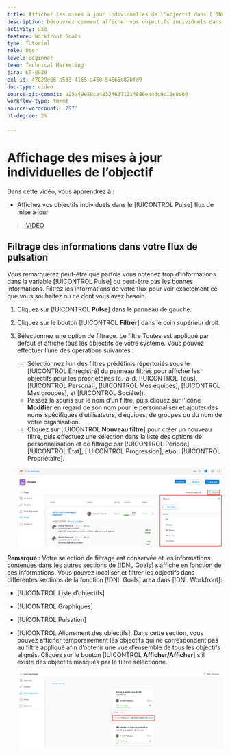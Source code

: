 ```yaml
---
title: Afficher les mises à jour individuelles de l’objectif dans [!DNL Workfront Goals]
description: Découvrez comment afficher vos objectifs individuels dans le [!UICONTROL Pulse] flux de mise à jour dans [!DNL Goals].
activity: use
feature: Workfront Goals
type: Tutorial
role: User
level: Beginner
team: Technical Marketing
jira: KT-8928
exl-id: 47029e66-a533-4165-a458-54665d82bfd9
doc-type: video
source-git-commit: a25a49e59ca483246271214886ea4dc9c10e8d66
workflow-type: tm+mt
source-wordcount: '297'
ht-degree: 2%

---
```


# Affichage des mises à jour individuelles de l’objectif

Dans cette vidéo, vous apprendrez à :

* Affichez vos objectifs individuels dans le [!UICONTROL Pulse] flux de mise à jour

>[!VIDEO](https://video.tv.adobe.com/v/335200/?quality=12&learn=on)

## Filtrage des informations dans votre flux de pulsation

Vous remarquerez peut-être que parfois vous obtenez trop d’informations dans la variable [!UICONTROL Pulse] ou peut-être pas les bonnes informations. Filtrez les informations de votre flux pour voir exactement ce que vous souhaitez ou ce dont vous avez besoin.

1. Cliquez sur [!UICONTROL **Pulse**] dans le panneau de gauche.
1. Cliquez sur le bouton [!UICONTROL **Filtrer**] dans le coin supérieur droit.
1. Sélectionnez une option de filtrage. Le filtre Toutes est appliqué par défaut et affiche tous les objectifs de votre système. Vous pouvez effectuer l’une des opérations suivantes :

   * Sélectionnez l’un des filtres prédéfinis répertoriés sous le [!UICONTROL Enregistré] du panneau filtres pour afficher les objectifs pour les propriétaires (c.-à-d. [!UICONTROL Tous], [!UICONTROL Personal], [!UICONTROL Mes équipes], [!UICONTROL Mes groupes], et [!UICONTROL Société]).
   * Passez la souris sur le nom d’un filtre, puis cliquez sur l’icône **Modifier** en regard de son nom pour le personnaliser et ajouter des noms spécifiques d’utilisateurs, d’équipes, de groupes ou du nom de votre organisation.
   * Cliquez sur [!UICONTROL **Nouveau filtre**] pour créer un nouveau filtre, puis effectuez une sélection dans la liste des options de personnalisation et de filtrage par [!UICONTROL Période], [!UICONTROL État], [!UICONTROL Progression], et/ou [!UICONTROL Propriétaire].

   ![Une image de la fonction [!UICONTROL Filtres] dans [!DNL Workfront Goals]](assets/18-workfront-goals-pulse-stream.png)

**Remarque :** Votre sélection de filtrage est conservée et les informations contenues dans les autres sections de [!DNL Goals] s’affiche en fonction de ces informations. Vous pouvez localiser et filtrer les objectifs dans différentes sections de la fonction [!DNL Goals] area dans [!DNL Workfront]:

* [!UICONTROL Liste d’objectifs]
* [!UICONTROL Graphiques]
* [!UICONTROL Pulsation]
* [!UICONTROL Alignement des objectifs]. Dans cette section, vous pouvez afficher temporairement les objectifs qui ne correspondent pas au filtre appliqué afin d’obtenir une vue d’ensemble de tous les objectifs alignés. Cliquez sur le bouton [!UICONTROL **Afficher/Afficher**] s’il existe des objectifs masqués par le filtre sélectionné.

  ![](assets/19-workfront-goals-filter-show-it.png)
